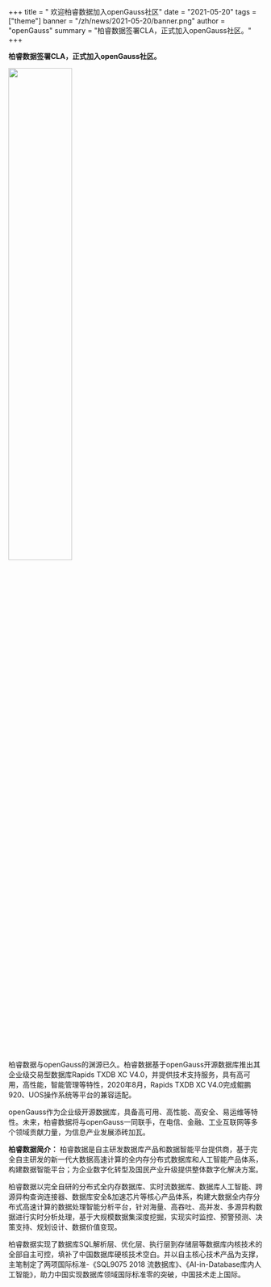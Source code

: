 ﻿+++
title = " 欢迎柏睿数据加入openGauss社区"
date = "2021-05-20"
tags = ["theme"]
banner = "/zh/news/2021-05-20/banner.png"
author = "openGauss"
summary = "柏睿数据签署CLA，正式加入openGauss社区。"
+++


**柏睿数据签署CLA，正式加入openGauss社区。**

<img src="/zh/news/2021-05-20/banner.png" style="width: 50%">

柏睿数据与openGauss的渊源已久。柏睿数据基于openGauss开源数据库推出其企业级交易型数据库Rapids TXDB XC V4.0，并提供技术支持服务，具有高可用，高性能，智能管理等特性，2020年8月，Rapids TXDB XC V4.0完成鲲鹏920、UOS操作系统等平台的兼容适配。

openGauss作为企业级开源数据库，具备高可用、高性能、高安全、易运维等特性。未来，柏睿数据将与openGauss一同联手，在电信、金融、工业互联网等多个领域贡献力量，为信息产业发展添砖加瓦。

**柏睿数据简介：**
柏睿数据是自主研发数据库产品和数据智能平台提供商，基于完全自主研发的新一代大数据高速计算的全内存分布式数据库和人工智能产品体系，构建数据智能平台；为企业数字化转型及国民产业升级提供整体数字化解决方案。

柏睿数据以完全自研的分布式全内存数据库、实时流数据库、数据库人工智能、跨源异构查询连接器、数据库安全&加速芯片等核心产品体系，构建大数据全内存分布式高速计算的数据处理智能分析平台，针对海量、高吞吐、高并发、多源异构数据进行实时分析处理，基于大规模数据集深度挖掘，实现实时监控、预警预测、决策支持、规划设计、数据价值变现。

柏睿数据实现了数据库SQL解析层、优化层、执行层到存储层等数据库内核技术的全部自主可控，填补了中国数据库硬核技术空白。并以自主核心技术产品为支撑，主笔制定了两项国际标准-《SQL9075 2018 流数据库》、《AI-in-Database库内人工智能》，助力中国实现数据库领域国际标准零的突破，中国技术走上国际。